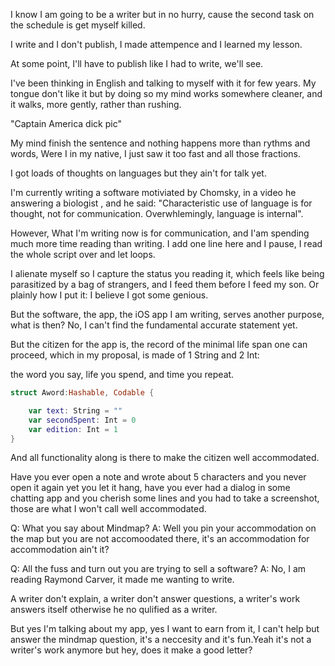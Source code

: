I know I am going to be a writer but in no hurry, cause the second task on the schedule is get myself killed. 

I write and I don't publish, I made attempence and I learned my lesson.

At some point, I'll have to publish like I had to write, we'll see.

I've been thinking in English and talking to myself with it for few years. My tongue don't like it but by doing so my mind works somewhere cleaner, and it walks, more gently, rather than rushing. 

"Captain America dick pic"

My mind finish the sentence and nothing happens more than rythms and words, Were I in my native, I just saw it too fast and all those fractions.

I got loads of thoughts on languages but they ain't for talk yet.

I'm currently writing a software motiviated by Chomsky, in a video he answering a biologist , and he said:
"Characteristic use of language is for thought, not for communication. Overwhlemingly, language is internal".

However, What I'm writing now is for communication, and I'am spending much more time reading than writing. I add one line here and I pause, I read the whole script over and let loops. 

I alienate myself so I capture the status you reading it, which feels like being parasitized by a bag of strangers, and I feed them before I feed my son. Or plainly how I put it: I believe I got some genious.

But the software, the app, the iOS app I am writing, serves another purpose, what is then? No, I can't find the fundamental accurate statement yet. 

But the citizen for the app is, the record of the minimal life span one can proceed, which in my proposal, is made of 1 String and 2 Int:

the word you say, life you spend, and time you repeat.
```swift
struct Aword:Hashable, Codable {

    var text: String = ""
    var secondSpent: Int = 0
    var edition: Int = 1
}
```

And all functionality along is there to make the citizen well accommodated. 

Have you ever open a note and wrote about 5 characters and you never open it again yet you let it hang, have you ever had a dialog in some chatting app and you cherish some lines and you had to take a screenshot, those are what I won't call well accommodated.

Q: What you say about Mindmap?
A: Well you pin your accommodation on the map but you are not accomoodated there, it's an accommodation for accommodation ain't it?

Q: All the fuss and turn out you are trying to sell a software?
A: No, I am reading Raymond Carver, it made me wanting to write. 

A writer don't explain, a writer don't answer questions, a writer's work answers itself otherwise he no qulified as a writer.

But yes I'm talking about my app, yes I want to earn from it, I can't help but answer the mindmap question, it's a neccesity and it's fun.Yeah it's not a writer's work anymore but hey, does it make a good letter?


